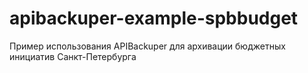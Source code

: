 # apibackuper-example-spbbudget
Пример использования APIBackuper для архивации бюджетных инициатив Санкт-Петербурга
